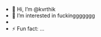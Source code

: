 - 👋 Hi, I’m @kvrthik
- 👀 I’m interested in fuckinggggggg
- 
- ⚡ Fun fact: ...

<!---
kvrthik/kvrthik is a ✨ special ✨ repository because its `README.md` (this file) appears on your GitHub profile.
You can click the Preview link to take a look at your changes.
--->
